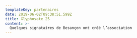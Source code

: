 ```yaml
---
templateKey: partenaires
date: 2019-06-02T09:38:51.599Z
title: Glyphosate 25
content: >-
  Quelques signataires de Besançon ont créé l’association
---
```


